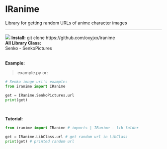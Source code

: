 # IRanime
Library for getting random URLs of anime character images
<hr>
<img src="https://anime-fans.ru/wp-content/uploads/2021/05/Vse-anime-na-odnoj-kartinke-podborka-oboev-7.jpg">
<b>Install:</b> git clone https://github.com/oxyjxx/iranime <br>
<b>All Library Class: <br> </b>
Senko - SenkoPictures <br>
<br>

<b>Example:</b>
> example.py or:
```python
# Senko image url's example:
from iranime import IRanime

get = IRanime.SenkoPictures.url
print(get)
```
<br>

<b>Tutorial:</b>
```python
from iranime import IRanime # imports | IRanime - lib folder

get = IRanime.LibClass.url # get random url in LibClass
print(get) # printed random url

```
